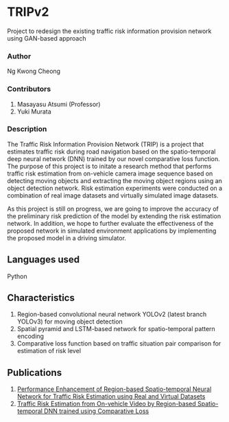 # TRIPv2
Project to redesign the existing traffic risk information provision network using GAN-based approach

### Author
Ng Kwong Cheong

### Contributors
1. Masayasu Atsumi (Professor)
2. Yuki Murata

### Description
The Traffic Risk Information Provision Network (TRIP) is a project that estimates traffic risk during 
road navigation based on the spatio-temporal deep neural network (DNN) trained by our novel comparative 
loss function. The purpose of this project is to initate a research method that performs traffic risk
estimation from on-vehicle camera image sequence based on detecting moving objects and extracting the 
moving object regions using an object detection network. Risk estimation experiments were conducted on
a combination of real image datasets and virtually simulated image datasets.

As this project is still on progress, we are going to improve the accuracy of the preliminary risk 
prediction of the model by extending the risk estimation network. In addition, we hope to further
evaluate the effectiveness of the proposed network in simulated environment applications by implementing
the proposed model in a driving simulator.

## Languages used
Python

## Characteristics
1. Region-based convolutional neural network YOLOv2 (latest branch YOLOv3) for moving object detection
2. Spatial pyramid and LSTM-based network for spatio-temporal pattern encoding
3. Comparative loss function based on traffic situation pair comparison for estimation of risk level

## Publications
1. [Performance Enhancement of Region-based Spatio-temporal Neural Network for Traffic Risk Estimation using Real and Virtual Datasets](https://www.jstage.jst.go.jp/article/pjsai/JSAI2020/0/JSAI2020_3F1ES201/_pdf)
2. [Traffic Risk Estimation from On-vehicle Video by Region-based Spatio-temporal DNN trained using Comparative Loss](https://www.jstage.jst.go.jp/article/pjsai/JSAI2019/0/JSAI2019_3Rin201/_pdf)

